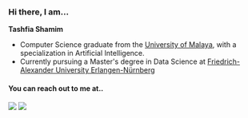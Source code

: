 <h3 align="left">Hi there, I am...</h3>
<p><b>Tashfia Shamim</b></p>
<ul>
  <li>Computer Science graduate from the <a href="https://fsktm.um.edu.my/bachelor-of-computer-science-artificial-intelligence" target="_blank">University of Malaya</a>, with a specialization in Artificial Intelligence.</li>
  <li>Currently pursuing a Master's degree in Data Science at <a href="https://www.fau.eu/studiengang/data-science-msc/" target="_blank">Friedrich-Alexander University Erlangen-Nürnberg</a></li>
</ul>

<h4 align="left">You can reach out to me at..</h4>
<a href="mailto:shamimtashfia.data@gmail.com" target="_blank"><img src="https://img.shields.io/badge/Gmail-D14836?style=for-the-badge&logo=gmail&logoColor=white"/></a>
<a href="https://www.linkedin.com/in/tashfia-shamim/" target="_blank"><img src="https://img.shields.io/badge/LinkedIn-0077B5?style=for-the-badge&logo=linkedin&logoColor=white"/></a>



